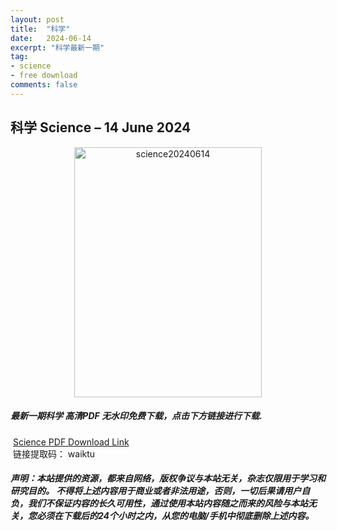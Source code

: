 ```yaml
---
layout: post
title:  "科学"
date:   2024-06-14
excerpt: "科学最新一期"
tag:
- science 
- free download
comments: false
---
```


## 科学 Science – 14 June 2024

<div align="center">
<img src="https://i.postimg.cc/50Vq6wZ3/Science-14-June-2024-00.png" alt="science20240614" border="0" width = 300 height = 400 /> 
</div>


 <h5>最新一期科学 高清PDF 无水印免费下载，点击下方链接进行下载. </h5>
 
  <a href="https://wwk.lanzout.com/iLqmj22nh3ra">Science PDF Download Link</a>  
  <br/>
  链接提取码： waiktu
 
##### 声明：本站提供的资源，都来自网络，版权争议与本站无关，杂志仅限用于学习和研究目的。 不得将上述内容用于商业或者非法用途，否则，一切后果请用户自负，我们不保证内容的长久可用性，通过使用本站内容随之而来的风险与本站无关，您必须在下载后的24个小时之内，从您的电脑/手机中彻底删除上述内容。

